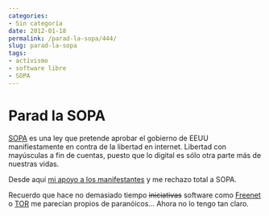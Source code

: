 ```yaml
---
categories:
- Sin categoría
date: 2012-01-18
permalink: /parad-la-sopa/444/
slug: parad-la-sopa
tags:
- activismo
- software libre
- SOPA
---
```


# Parad la SOPA

[SOPA](http://www.michaelgeist.ca/content/view/6244/125/) es una ley que pretende aprobar el gobierno de EEUU manifiestamente en contra de la libertad en internet. Libertad con mayúsculas a fin de cuentas, puesto que lo digital es sólo otra parte más de nuestras vidas.

Desde aquí [mi apoyo a los manifestantes](http://sopastrike.com/) y me rechazo total a SOPA.

Recuerdo que hace no demasiado tiempo <del>iniciativas</del> software como [Freenet](http://freenetproject.org/whatis.html) o [TOR](https://www.torproject.org/about/overview.html.en) me parecían propios de paranóicos… Ahora no lo tengo tan claro.